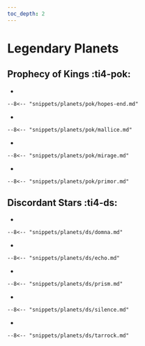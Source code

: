 ```yaml
---
toc_depth: 2
---
```


# Legendary Planets

## Prophecy of Kings :ti4-pok:

<div class="grid cards" markdown>

-   

    --8<-- "snippets/planets/pok/hopes-end.md"

-   

    --8<-- "snippets/planets/pok/mallice.md"

-   

    --8<-- "snippets/planets/pok/mirage.md"

-   

    --8<-- "snippets/planets/pok/primor.md"

</div>

## Discordant Stars :ti4-ds:

<div class="grid cards" markdown>

-   

    --8<-- "snippets/planets/ds/domna.md"

-   

    --8<-- "snippets/planets/ds/echo.md"

-   

    --8<-- "snippets/planets/ds/prism.md"

-   

    --8<-- "snippets/planets/ds/silence.md"

-   

    --8<-- "snippets/planets/ds/tarrock.md"

</div>